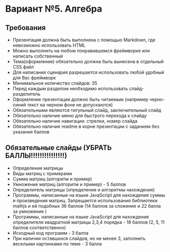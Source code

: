 Вариант №5. Алгебра
===================

Требования
----------

- Презентация должна быть выполнена с помощью Markdown, где невозможно использовать HTML
- Можно выполнить на любом понравившемся фреймворке или написать собственный
- Тема(оформление) обязательно должна быть вынесена в отдельный CSS файл
- Для написания сценария разрешается использовать любой удобный для Вас фреймворк
- Минимальное количество слайдов: 35
- Перед каждым разделом необходимо использовать слайд-разделитель
- Оформление презентации должно быть читаемым (например черно-синий текст на черном фоне не допускаются)
- Обязательными являются титульный слайд, заключительный слайд
- Обязательно наличие меню для быстрого перехода к слайду
- Обязательно наличие навигации: стрелки, номер слайда
- Обязательно наличие readme в корне презентации с заданием без указания баллов

Обязательные слайды (УБРАТЬ БАЛЛЫ!!!!!!!!!!!!!!!)
-------------------

- Определение матрицы  
- Виды матриц с примерами 
- Сумма матриц (алгоритм и пример) 
- Умножение матриц (алгоритм и пример) - 5 баллов
- Определитель матрицы (определение и алгоритмы нахождения) 
- Программы, написанные на языке JavaScript для нахождения суммы и произведения матриц. Запрещается использования библиотеки mathjs и ей подобных 36 баллов (14 баллов за сложение и 22 балла за умножение )
- Программы, написанные на языке JavaScript для нахождения определителя квадратной матрицы 2,3,4 порядка - 18 баллов (2, 5, 11 баллов соответственно)
- Исходный код программ - 3 балла
- При наличии оставшихся слайдов, но не менее 3, заполнить веселыми картинками по теме - 3 балла